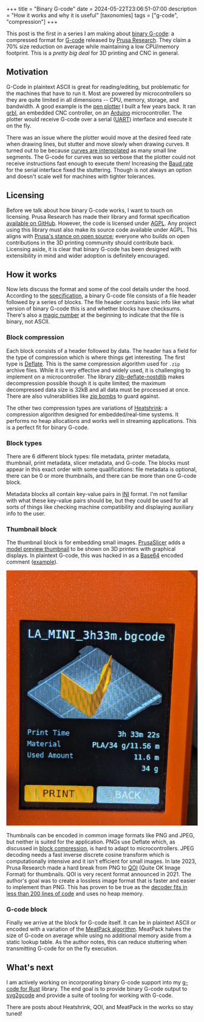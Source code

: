 +++
title = "Binary G-code"
date = 2024-05-22T23:06:51-07:00
description = "How it works and why it is useful"
[taxonomies]
tags = ["g-code", "compression"]
+++

This post is the first in a series I am making about [binary G-code](https://help.prusa3d.com/article/binary-g-code_646763): a compressed format for [G-code](https://en.wikipedia.org/wiki/G-code) released by [Prusa Research](https://www.prusa3d.com/).
They claim a 70% size reduction on average while maintaining a low CPU/memory footprint. This is a _pretty big deal_ for 3D printing and CNC in general.

## Motivation

G-Code in plaintext ASCII is great for reading/editing, but problematic for the machines that have to run it. Most are powered by microcontrollers so they are quite limited in all dimensions -- CPU, memory, storage, and bandwidth. A good example is the [pen plotter](@/blog/pen_plotter/index.md) I built a few years back. It ran [grbl](https://github.com/grbl/grbl), an embedded CNC controller, on an [Arduino](https://docs.arduino.cc/learn/starting-guide/whats-arduino/) microcontroller. The plotter would receive G-code over a serial ([UART](https://en.wikipedia.org/wiki/Universal_asynchronous_receiver-transmitter)) interface and execute it on the fly.

There was an issue where the plotter would move at the desired feed rate when drawing lines, but stutter and move slowly when drawing curves. It turned out to be because [curves are interpolated](@/blog/svg2gcode_progress/index.md#circular-interpolation) as many small line segments. The G-code for curves was so verbose that the plotter could not receive instructions fast enough to execute them! Increasing the [Baud rate](https://en.wikipedia.org/wiki/Baud) for the serial interface fixed the stuttering. Though is not always an option and doesn't scale well for machines with tighter tolerances.

## Licensing

Before we talk about how binary G-code works, I want to touch on licensing. Prusa Research has made their library and format specification [available on GitHub](https://github.com/prusa3d/libbgcode/). However, the code is licensed under [AGPL](https://en.wikipedia.org/wiki/GNU_Affero_General_Public_License). Any project using this library must also make its source code available under AGPL. This aligns with [Prusa's stance on open source](https://blog.prusa3d.com/the-state-of-open-source-in-3d-printing-in-2023_76659/); everyone who builds on open contributions in the 3D printing community should contribute back. Licensing aside, it is clear that binary G-code has been designed with extensibility in mind and wider adoption is definitely encouraged.

## How it works

Now lets discuss the format and some of the cool details under the hood. According to the [specification](https://github.com/prusa3d/libbgcode/blob/main/doc/specifications.md), a binary G-code file consists of a file header followed by a series of blocks. The file header contains basic info like what version of binary G-code this is and whether blocks have checksums. There's also a [magic number](https://en.wikipedia.org/wiki/Magic_number_%28programming%29) at the beginning to indicate that the file is binary, not ASCII.

### Block compression

Each block consists of a header followed by data. The header has a field for the type of compression which is where things get interesting. The first type is [Deflate](https://en.wikipedia.org/wiki/Deflate). This is the same compression algorithm used for `.zip` archive files. While it is very effective and widely used, it is challenging to implement on a microcontroller. The library [zlib-deflate-nostdlib](https://github.com/derf/zlib-deflate-nostdlib?tab=readme-ov-file#memory-requirements) makes decompression possible though it is quite limited; the maximum decompressed data size is 32kB and all data must be processed at once. There are also vulnerabilities like [zip bombs](https://en.wikipedia.org/wiki/Zip_bomb) to guard against.

The other two compression types are variations of [Heatshrink](https://github.com/atomicobject/heatshrink/): a compression algorithm designed for embedded/real-time systems. It performs no heap allocations and works well in streaming applications. This is a perfect fit for binary G-code.

### Block types

There are 6 different block types: file metadata, printer metadata, thumbnail, print metadata, slicer metadata, and G-code. The blocks must appear in this exact order with some qualifications: file metadata is optional, there can be 0 or more thumbnails, and there can be more than one G-code block.

Metadata blocks all contain key-value pairs in [INI](https://en.wikipedia.org/wiki/INI_file) format. I'm not familiar with what these key-value pairs should be, but they could be used for all sorts of things like checking machine compatibility and displaying auxiliary info to the user.


### Thumbnail block

The thumbnail block is for embedding small images. [PrusaSlicer](https://www.prusa3d.com/en/page/prusaslicer_424/) adds a [model preview thumbnail](https://help.prusa3d.com/article/model-preview_648687) to be shown on 3D printers with graphical displays. In plaintext G-code, this was hacked in as a [Base64](https://en.wikipedia.org/wiki/Base64) encoded comment ([example](https://imgur.com/c7x9BQ7)).

![Prusa Mini Preview](prusa_mini_preview.jpg)

Thumbnails can be encoded in common image formats like PNG and JPEG, but neither is suited for the application. PNGs use Deflate which, as discussed in [block compression](#block-compression), is hard to adapt to microcontrollers. JPEG decoding needs a fast inverse discrete cosine transform which is computationally intensive and it isn't efficient for small images. In late 2023, Prusa Research made a hard break from PNG to [QOI](https://en.wikipedia.org/wiki/QOI_%28image_format%29) (Quite OK Image Format) for thumbnails. QOI is very recent format announced in 2021. The author's goal was to create a lossless image format that is faster and easier to implement than PNG. This has proven to be true as the [decoder fits in less than 200 lines of code](https://github.com/prusa3d/Prusa-Firmware-Buddy/blob/991dd60247e0ee34ec3866558de6c3b46b124338/src/gui/qoi_decoder.cpp#L6) and uses no heap memory.

### G-code block

Finally we arrive at the block for G-code itself. It can be in plaintext ASCII or encoded with a variation of the [MeatPack algorithm](https://github.com/scottmudge/OctoPrint-MeatPack). MeatPack halves the size of G-code on average while using no additional memory aside from a static lookup table. As the author notes, this can reduce stuttering when transmitting G-code for on the fly execution. 

## What's next

I am actively working on incorporating binary G-code support into my [g-code for Rust](https://github.com/sameer/g-code) library. The end goal is to provide binary G-code output to [svg2gcode](https://github.com/sameer/svg2gcode) and provide a suite of tooling for working with G-code.

There are posts about Heatshrink, QOI, and MeatPack in the works so stay tuned!
